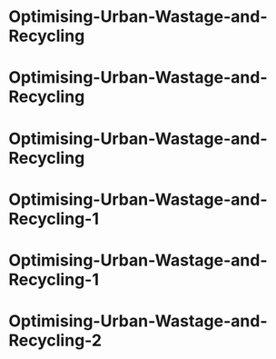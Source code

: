 # Optimising-Urban-Wastage-and-Recycling
# Optimising-Urban-Wastage-and-Recycling
# Optimising-Urban-Wastage-and-Recycling
# Optimising-Urban-Wastage-and-Recycling-1
# Optimising-Urban-Wastage-and-Recycling-1
# Optimising-Urban-Wastage-and-Recycling-2
